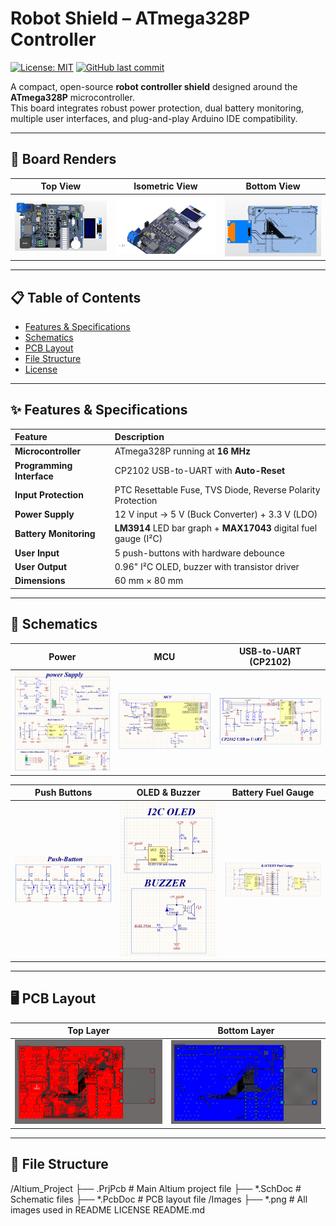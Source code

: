 # Robot Shield – ATmega328P Controller

[![License: MIT](https://img.shields.io/badge/License-MIT-blue.svg)](https://opensource.org/licenses/MIT)
[![GitHub last commit](https://img.shields.io/github/last-commit/MNik-EV/Robot-Shield-ATmega328)](https://github.com/MNik-EV/Robot-Shield-ATmega328/commits/main)

A compact, open-source **robot controller shield** designed around the **ATmega328P** microcontroller.  
This board integrates robust power protection, dual battery monitoring, multiple user interfaces, and plug-and-play Arduino IDE compatibility.

---

## 🚀 Board Renders

| **Top View** | **Isometric View** | **Bottom View** |
|:---:|:---:|:---:|
| <img src="Images/Top_View_3D.png" width="250"/> | <img src="Images/Isometric_View_3D.png" width="250"/> | <img src="Images/Bottom_View_3D.png" width="250"/> |

---

## 📋 Table of Contents
- [Features & Specifications](#-features--specifications)
- [Schematics](#-schematics)
- [PCB Layout](#-pcb-layout)
- [File Structure](#-file-structure)
- [License](#-license)

---

## ✨ Features & Specifications

| Feature | Description |
|:---|:---|
| **Microcontroller** | ATmega328P running at **16 MHz** |
| **Programming Interface** | CP2102 USB-to-UART with **Auto-Reset** |
| **Input Protection** | PTC Resettable Fuse, TVS Diode, Reverse Polarity Protection |
| **Power Supply** | 12 V input → 5 V (Buck Converter) + 3.3 V (LDO) |
| **Battery Monitoring** | **LM3914** LED bar graph + **MAX17043** digital fuel gauge (I²C) |
| **User Input** | 5 push-buttons with hardware debounce |
| **User Output** | 0.96" I²C OLED, buzzer with transistor driver |
| **Dimensions** | 60 mm × 80 mm |

---

## 📐 Schematics

| **Power** | **MCU** | **USB-to-UART (CP2102)** |
|:---:|:---:|:---:|
| <img src="Images/Schematic_Power.png" width="250"/> | <img src="Images/Schematic_MCU.png" width="250"/> | <img src="Images/Schematic_CP2102.png" width="250"/> |

| **Push Buttons** | **OLED & Buzzer** | **Battery Fuel Gauge** |
|:---:|:---:|:---:|
| <img src="Images/Schematic_PushButtons.png" width="250"/> | <img src="Images/Schematic_OLED_Buzzer.png" width="250"/> | <img src="Images/Schematic_BatteryGauge.png" width="250"/> |

---

## 🖥 PCB Layout

| **Top Layer** | **Bottom Layer** |
|:---:|:---:|
| <img src="Images/PCB_Top_Layer.png" width="350"/> | <img src="Images/PCB_Bottom_Layer.png" width="350"/> |

---

## 📂 File Structure
/Altium_Project
├── .PrjPcb # Main Altium project file
├── *.SchDoc # Schematic files
├── *.PcbDoc # PCB layout file
/Images
├── *.png # All images used in README
LICENSE
README.md

